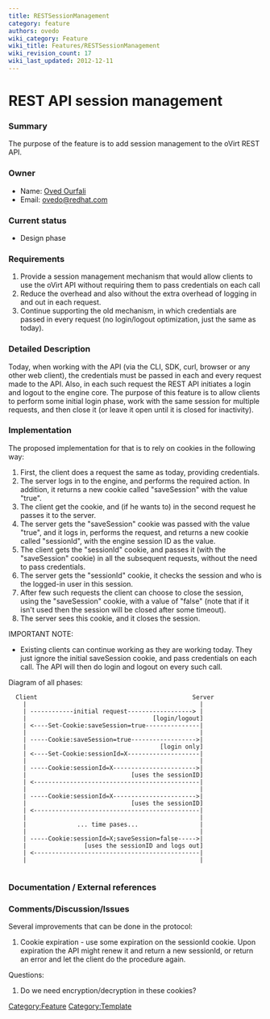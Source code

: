 ```yaml
---
title: RESTSessionManagement
category: feature
authors: ovedo
wiki_category: Feature
wiki_title: Features/RESTSessionManagement
wiki_revision_count: 17
wiki_last_updated: 2012-12-11
---
```


# REST API session management

### Summary

The purpose of the feature is to add session management to the oVirt REST API.

### Owner

*   Name: [ Oved Ourfali](User:Ovedo)
*   Email: <ovedo@redhat.com>

### Current status

*   Design phase

### Requirements

1.  Provide a session management mechanism that would allow clients to use the oVirt API without requiring them to pass credentials on each call
2.  Reduce the overhead and also without the extra overhead of logging in and out in each request.
3.  Continue supporting the old mechanism, in which credentials are passed in every request (no login/logout optimization, just the same as today).

### Detailed Description

Today, when working with the API (via the CLI, SDK, curl, browser or any other web client), the credentials must be passed in each and every request made to the API. Also, in each such request the REST API initiates a login and logout to the engine core. The purpose of this feature is to allow clients to perform some initial login phase, work with the same session for multiple requests, and then close it (or leave it open until it is closed for inactivity).

### Implementation

The proposed implementation for that is to rely on cookies in the following way:

1.  First, the client does a request the same as today, providing credentials.
2.  The server logs in to the engine, and performs the required action. In addition, it returns a new cookie called "saveSession" with the value "true".
3.  The client get the cookie, and (if he wants to) in the second request he passes it to the server.
4.  The server gets the "saveSession" cookie was passed with the value "true", and it logs in, performs the request, and returns a new cookie called "sessionId", with the engine session ID as the value.
5.  The client gets the "sessionId" cookie, and passes it (with the "saveSession" cookie) in all the subsequent requests, without the need to pass credentials.
6.  The server gets the "sessionId" cookie, it checks the session and who is the logged-in user in this session.
7.  After few such requests the client can choose to close the session, using the "saveSession" cookie, with a value of "false" (note that if it isn't used then the session will be closed after some timeout).
8.  The server sees this cookie, and it closes the session.

IMPORTANT NOTE:

*   Existing clients can continue working as they are working today. They just ignore the initial saveSession cookie, and pass credentials on each call. The API will then do login and logout on every such call.

Diagram of all phases:

      Client                                           Server
        |                                                |
        | ------------initial request------------------> |
        |                                   [login/logout]
        | <----Set-Cookie:saveSession=true---------------|
        |                                                |
        | -----Cookie:saveSession=true------------------>|
        |                                     [login only]
        | <----Set-Cookie:sessionId=X--------------------|
        |                                                |
        | -----Cookie:sessionId=X----------------------->|
        |                             [uses the sessionID]
        | <----------------------------------------------|
        |                                                |
        | -----Cookie:sessionId=X----------------------->|
        |                             [uses the sessionID]
        | <----------------------------------------------|
        |                                                |
        |              ... time pases...                 |
        |                                                |
        | -----Cookie:sessionId=X;saveSession=false----->|
        |                [uses the sessionID and logs out]
        | <----------------------------------------------|
        |                                                |
       

### Documentation / External references

### Comments/Discussion/Issues

Several improvements that can be done in the protocol:

1.  Cookie expiration - use some expiration on the sessionId cookie. Upon expiration the API might renew it and return a new sessionId, or return an error and let the client do the procedure again.

Questions:

1.  Do we need encryption/decryption in these cookies?

<Category:Feature> <Category:Template>
